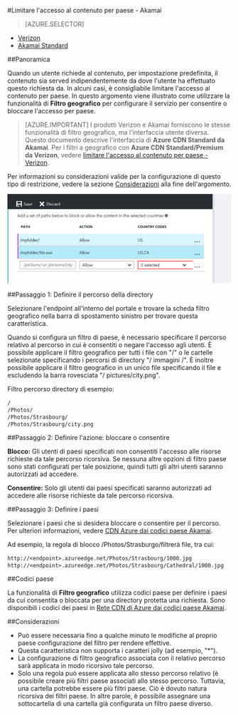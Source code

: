 <properties
    pageTitle="Limitare l'accesso al contenuto Azure CDN per paese | Microsoft Azure"
    description="Informazioni su come limitare l'accesso al contenuto Azure CDN utilizzando la funzionalità di filtro geografico."
    services="cdn"
    documentationCenter=""
    authors="camsoper, rli"
    manager="akucer"
    editor=""/>

<tags
    ms.service="cdn"
    ms.workload="tbd"
    ms.tgt_pltfrm="na"
    ms.devlang="na"
    ms.topic="article"
    ms.date="10/14/2016"
    ms.author="Lichard"/>

#<a name="restrict-access-to-your-content-by-country---akamai"></a>Limitare l'accesso al contenuto per paese - Akamai

> [AZURE.SELECTOR]
- [Verizon](cdn-restrict-access-by-country.md)
- [Akamai Standard](cdn-restrict-access-by-country-akamai.md)

##<a name="overview"></a>Panoramica

Quando un utente richiede al contenuto, per impostazione predefinita, il contenuto sia served indipendentemente da dove l'utente ha effettuato questo richiesta da. In alcuni casi, è consigliabile limitare l'accesso al contenuto per paese. In questo argomento viene illustrato come utilizzare la funzionalità di **Filtro geografico** per configurare il servizio per consentire o bloccare l'accesso per paese.

> [AZURE.IMPORTANT] I prodotti Verizon e Akamai forniscono le stesse funzionalità di filtro geografico, ma l'interfaccia utente diversa. Questo documento descrive l'interfaccia di **Azure CDN Standard da Akamai**. Per i filtri a geografico con **Azure CDN Standard/Premium da Verizon**, vedere [limitare l'accesso al contenuto per paese - Verizon](cdn-restrict-access-by-country.md).

Per informazioni su considerazioni valide per la configurazione di questo tipo di restrizione, vedere la sezione [Considerazioni](cdn-restrict-access-by-country.md#considerations) alla fine dell'argomento.  

![Paese filtro](./media/cdn-filtering/cdn-country-filtering-akamai.png)

##<a name="step-1-define-the-directory-path"></a>Passaggio 1: Definire il percorso della directory

Selezionare l'endpoint all'interno del portale e trovare la scheda filtro geografico nella barra di spostamento sinistro per trovare questa caratteristica.

Quando si configura un filtro di paese, è necessario specificare il percorso relativo al percorso in cui è consentiti o negare l'accesso agli utenti. È possibile applicare il filtro geografico per tutti i file con "/" o le cartelle selezionate specificando i percorsi di directory "/ immagini /". È inoltre possibile applicare il filtro geografico in un unico file specificando il file e escludendo la barra rovesciata "/ pictures/city.png".

Filtro percorso directory di esempio:

    /                                 
    /Photos/
    /Photos/Strasbourg/
    /Photos/Strasbourg/city.png

##<a name="step-2-define-the-action-block-or-allow"></a>Passaggio 2: Definire l'azione: bloccare o consentire

**Blocco:** Gli utenti di paesi specificati non consentiti l'accesso alle risorse richieste da tale percorso ricorsiva. Se nessuna altre opzioni di filtro paese sono stati configurati per tale posizione, quindi tutti gli altri utenti saranno autorizzati ad accedere.

**Consentire:** Solo gli utenti dai paesi specificati saranno autorizzati ad accedere alle risorse richieste da tale percorso ricorsiva.

##<a name="step-3-define-the-countries"></a>Passaggio 3: Definire i paesi

Selezionare i paesi che si desidera bloccare o consentire per il percorso. Per ulteriori informazioni, vedere [CDN Azure dai codici paese Akamai](https://msdn.microsoft.com/library/mt761717.aspx).

Ad esempio, la regola di blocco /Photos/Strasburgo/filtrerà file, tra cui:

    http://<endpoint>.azureedge.net/Photos/Strasbourg/1000.jpg
    http://<endpoint>.azureedge.net/Photos/Strasbourg/Cathedral/1000.jpg


##<a name="country-codes"></a>Codici paese

La funzionalità di **Filtro geografico** utilizza codici paese per definire i paesi da cui consentita o bloccata per una directory protetta una richiesta. Sono disponibili i codici dei paesi in [Rete CDN di Azure dai codici paese Akamai](https://msdn.microsoft.com/library/mt761717.aspx). 

##<a id="considerations"></a>Considerazioni

- Può essere necessaria fino a qualche minuto le modifiche al proprio paese configurazione del filtro per rendere effettive.
- Questa caratteristica non supporta i caratteri jolly (ad esempio, "*").
- La configurazione di filtro geografico associata con il relativo percorso sarà applicata in modo ricorsivo tale percorso.
- Solo una regola può essere applicata allo stesso percorso relativo (è possibile creare più filtri paese associati allo stesso percorso. Tuttavia, una cartella potrebbe essere più filtri paese. Ciò è dovuto natura ricorsiva dei filtri paese. In altre parole, è possibile assegnare una sottocartella di una cartella già configurata un filtro paese diverso.

